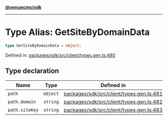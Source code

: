 [**@venuecms/sdk**](../Index.md)

***

# Type Alias: GetSiteByDomainData

```ts
type GetSiteByDomainData = object;
```

Defined in: [packages/sdk/src/client/types.gen.ts:480](https://github.com/venuecms/sdk/blob/856f3c21fe737a18a698a4045f39e91f8662f370/packages/sdk/src/client/types.gen.ts#L480)

## Type declaration

| Name | Type | Defined in |
| ------ | ------ | ------ |
| <a id="path"></a> `path` | `object` | [packages/sdk/src/client/types.gen.ts:481](https://github.com/venuecms/sdk/blob/856f3c21fe737a18a698a4045f39e91f8662f370/packages/sdk/src/client/types.gen.ts#L481) |
| `path.domain` | `string` | [packages/sdk/src/client/types.gen.ts:482](https://github.com/venuecms/sdk/blob/856f3c21fe737a18a698a4045f39e91f8662f370/packages/sdk/src/client/types.gen.ts#L482) |
| `path.siteKey` | `string` | [packages/sdk/src/client/types.gen.ts:483](https://github.com/venuecms/sdk/blob/856f3c21fe737a18a698a4045f39e91f8662f370/packages/sdk/src/client/types.gen.ts#L483) |

